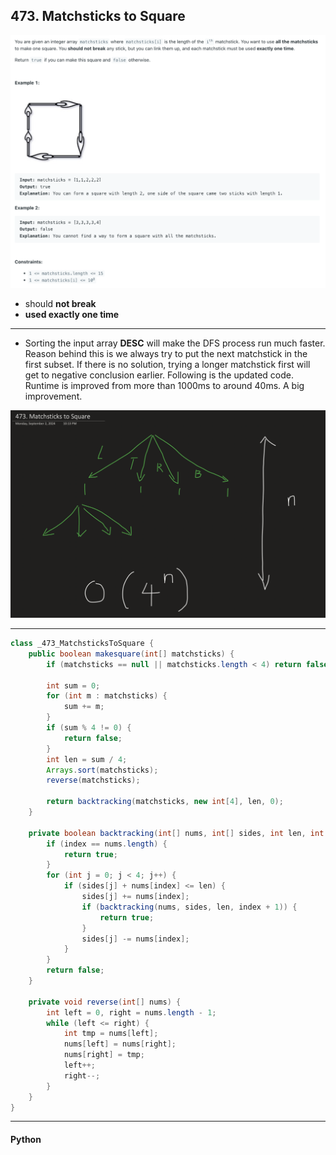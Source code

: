 ## 473. Matchsticks to Square
![](img/2024-09-02-18-27-47.png)

- should **not break**
- **used exactly one time**

---

- Sorting the input array **DESC** will make the DFS process run much faster. Reason behind this is we always try to put the next 
  matchstick in the first subset. If there is no solution, trying a longer matchstick first will get to negative conclusion earlier. 
  Following is the updated code. Runtime is improved from more than 1000ms to around 40ms. A big improvement.



![](img/2024-09-02-22-24-48.png)

---

```java
class _473_MatchsticksToSquare {
    public boolean makesquare(int[] matchsticks) {
        if (matchsticks == null || matchsticks.length < 4) return false;

        int sum = 0;
        for (int m : matchsticks) {
            sum += m;
        }
        if (sum % 4 != 0) {
            return false;
        }
        int len = sum / 4;
        Arrays.sort(matchsticks);
        reverse(matchsticks);

        return backtracking(matchsticks, new int[4], len, 0);
    }

    private boolean backtracking(int[] nums, int[] sides, int len, int index) {
        if (index == nums.length) {
            return true;
        }
        for (int j = 0; j < 4; j++) {
            if (sides[j] + nums[index] <= len) {
                sides[j] += nums[index];
                if (backtracking(nums, sides, len, index + 1)) {
                    return true;
                }
                sides[j] -= nums[index];
            }
        }
        return false;
    }

    private void reverse(int[] nums) {
        int left = 0, right = nums.length - 1;
        while (left <= right) {
            int tmp = nums[left];
            nums[left] = nums[right];
            nums[right] = tmp;
            left++;
            right--;
        }
    }
}
```
---

#### Python